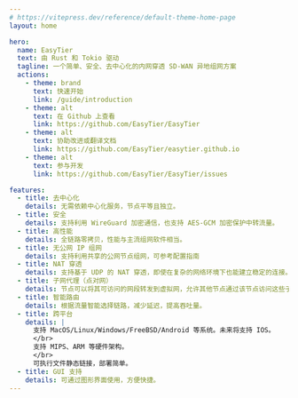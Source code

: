 ```yaml
---
# https://vitepress.dev/reference/default-theme-home-page
layout: home

hero:
  name: EasyTier
  text: 由 Rust 和 Tokio 驱动
  tagline: 一个简单、安全、去中心化的内网穿透 SD-WAN 异地组网方案
  actions:
    - theme: brand
      text: 快速开始
      link: /guide/introduction
    - theme: alt
      text: 在 Github 上查看
      link: https://github.com/EasyTier/EasyTier
    - theme: alt
      text: 协助改进或翻译文档
      link: https://github.com/EasyTier/easytier.github.io
    - theme: alt
      text: 参与开发
      link: https://github.com/EasyTier/EasyTier/issues

features:
  - title: 去中心化
    details: 无需依赖中心化服务，节点平等且独立。
  - title: 安全
    details: 支持利用 WireGuard 加密通信，也支持 AES-GCM 加密保护中转流量。
  - title: 高性能
    details: 全链路零拷贝，性能与主流组网软件相当。
  - title: 无公网 IP 组网
    details: 支持利用共享的公网节点组网，可参考配置指南
  - title: NAT 穿透
    details: 支持基于 UDP 的 NAT 穿透，即使在复杂的网络环境下也能建立稳定的连接。
  - title: 子网代理（点对网）
    details: 节点可以将其可访问的网段转发到虚拟网，允许其他节点通过该节点访问这些子网。
  - title: 智能路由
    details: 根据流量智能选择链路，减少延迟，提高吞吐量。
  - title: 跨平台
    details: |
      支持 MacOS/Linux/Windows/FreeBSD/Android 等系统。未来将支持 IOS。
      </br>
      支持 MIPS、ARM 等硬件架构。
      </br>
      可执行文件静态链接，部署简单。
  - title: GUI 支持
    details: 可通过图形界面使用，方便快捷。
---
```

